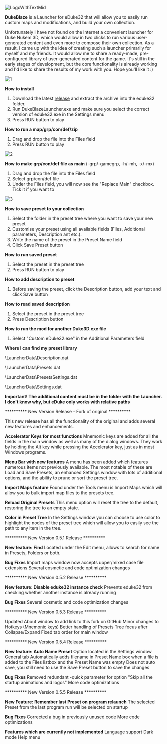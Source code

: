 ![LogoWithTextMid](https://github.com/user-attachments/assets/93d3dc71-c8aa-4b91-865c-f04c84932a62)

**DukeBlaze** is a Launcher for eDuke32 that will allow you to easily run custom maps and modifications, and build your own collection. 

Unfortunately I have not found on the Internet a convenient launcher for Duke Nukem 3D, which would allow in two clicks to run various user-generated content and even more to compose their own collection. As a result, I came up with the idea of creating such a launcher primarily for myself and my friends. It would allow me to share a ready-made, pre-configured library of user-generated content for the game. It's still in the early stages of development, but the core functionality is already working and I'd like to share the results of my work with you. Hope you'll like it :)

![1](https://github.com/user-attachments/assets/de6ad51c-bc76-4a51-a1f6-1b5fb25c7957)

**How to install**
1) Download the latest [release](https://github.com/dragxnd/DukeBlaze_Launcher/releases/tag/WinRelease) and extract the archive into the eduke32 folder.
2) Run DukeBlazeLauncher.exe and make sure you select the correct version of eduke32.exe in the Settings menu
3) Press RUN button to play

**How to run a map/grp/con/def/zip**
1) Drag and drop the file into the Files field
2) Press RUN button to play

![2](https://github.com/user-attachments/assets/a215d824-cda9-4160-9373-d77f63b0fa46)

**How to make grp/con/def file as main** (-grp/-gamegrp, -h/-mh, -x/-mx) 
1) Drag and drop the file into the Files field
2) Select grp/con/def file
3) Under the Files field, you will now see the "Replace Main" checkbox. Tick it if you want to

![3](https://github.com/user-attachments/assets/8a36473b-a4db-4155-9699-23f76d9cae6f)

**How to save preset to your collection**
1) Select the folder in the preset tree where you want to save your new preset
2) Customise your preset using all available fields (Files, Additional parameters, Description ant etc.).
3) Write the name of the preset in the Preset Name field
4) Click Save Preset button

**How to run saved preset**
1) Select the preset in the preset tree
2) Press RUN button to play

**How to add description to preset**
1) Before saving the preset, click the Description button, add your text and click Save button

**How to read saved description**
1) Select the preset in the preset tree
2) Press Description button

**How to run the mod for another Duke3D.exe file**
1) Select "Custom eDuke32.exe" in the Additional Parameters field

**Where I can find my preset library**

\LauncherData\Description.dat

\LauncherData\Presets.dat

\LauncherData\PresetsSettings.dat

\LauncherData\Settings.dat


**Important! The additional content must be in the folder with the Launcher. I don't know why, but eDuke only works with relative paths**


********** New Version Release - Fork of original **********

This new release has all the functionality of the original and adds several new features and enhancements.

**Accelerator Keys for most functions**
Mnemonic keys are added for all the fields in the main window as well as many of the dialog windows. They work by holding the Alt key while pressing the Accelerator key, just as in most Windows programs.

**Menu Bar with new features**
A menu has been added which features numerous items not previously available. The most notable of these are Load and Save Presets, an enhanced Settings window with lots of additional options, and the ability to prune or sort the preset tree.

**Import Maps feature**
Found under the Tools menu is Import Maps which will allow you to bulk import map files to the presets tree.

**Reload Original Presets**
This menu option will reset the tree to the default, restoring the tree to an empty state.

**Color in Preset Tree**
In the Settings window you can choose to use color to highlight the nodes of the preset tree which will allow you to easily see the path to any item in the tree.


********** New Version 0.5.1 Release **********

**New feature: Find**
Located under the Edit menu, allows to search for name in Presets, Folders or both.

**Bug Fixes**
Import maps window now accepts upper/mixed case file extensions
Several cosmetic and code optimization changes


********** New Version 0.5.2 Release **********

**New feature: Disable eduke32 instance check**
Prevents eduke32 from checking whether another instance is already running

**Bug Fixes**
Several cosmetic and code optimization changes


********** New Version 0.5.3 Release **********

Updated About window to add link to this fork on GitHub
Minor changes to Hotkeys (Mnemonic keys)
Better handling of Presets Tree focus after Collapse/Expand
Fixed tab order for main window


********** New Version 0.5.4 Release **********

**New feature: Auto Name Preset**
Option located in the Settings window General tab
Automatically adds filename in Preset Name box when a file is added to the Files listbox and the Preset Name was empty
Does not auto save, you still need to use the Save Preset button to save the changes

**Bug Fixes**
Removed redundant -quick parameter for option "Skip all the startup animations and logos"
More code optimizations


********** New Version 0.5.5 Release **********

**New Feature: Remember last Preset on program relaunch**
The selected Preset from the last program run will be selected on startup

**Bug Fixes**
Corrected a bug in previously unused code
More code optimizations


**Features which are currently not implemented**
Language support
Dark mode
Help menu
